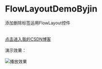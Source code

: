 # FlowLayoutDemoByjin
添加删除标签运用FlowLayout控件<br>
<br>
<br>
[点击进入我的CSDN博客](http://blog.csdn.net/dt235201314/article/details/52090020 "鼠标悬停显示")<br>
<br>
演示效果：
<br>
<br>
![播放效果](http://img.blog.csdn.net/20160801232555850 "效果演示")
<br>

